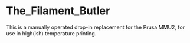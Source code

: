 # The_Filament_Butler
This is a manually operated drop-in replacement for the Prusa MMU2, for use in high(ish) temperature printing.
